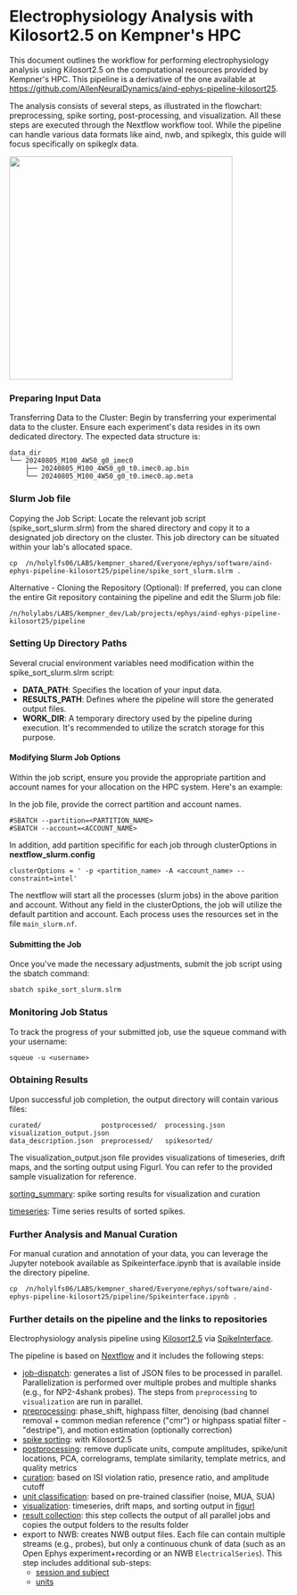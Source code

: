 

# Electrophysiology Analysis with Kilosort2.5 on Kempner's HPC

This document outlines the workflow for performing electrophysiology analysis using Kilosort2.5 on the computational resources provided by Kempner's HPC. This pipeline is a derivative of the one available at https://github.com/AllenNeuralDynamics/aind-ephys-pipeline-kilosort25.

The analysis consists of several steps, as illustrated in the flowchart: preprocessing, spike sorting, post-processing, and visualization. All these steps are executed through the Nextflow workflow tool. While the pipeline can handle various data formats like aind, nwb, and spikeglx, this guide will focus specifically on spikeglx data.

 <img src="https://raw.githubusercontent.com/KempnerInstitute/aind-ephys-pipeline-kilosort25/main/Fig/Flowchart-ephys-spike-kilosort.svg" width="400"/>
 

### Preparing Input Data

Transferring Data to the Cluster: Begin by transferring your experimental data to the cluster. Ensure each experiment's data resides in its own dedicated directory. The expected data structure is:

```
data_dir
└── 20240805_M100_4W50_g0_imec0
    ├── 20240805_M100_4W50_g0_t0.imec0.ap.bin
    └── 20240805_M100_4W50_g0_t0.imec0.ap.meta

```

### Slurm Job file

Copying the Job Script: Locate the relevant job script (spike_sort_slurm.slrm) from the shared directory and copy it to a designated job directory on the cluster. This job directory can be situated within your lab's allocated space.

```
cp  /n/holylfs06/LABS/kempner_shared/Everyone/ephys/software/aind-ephys-pipeline-kilosort25/pipeline/spike_sort_slurm.slrm .
```

Alternative - Cloning the Repository (Optional): If preferred, you can clone the entire Git repository containing the pipeline and edit the Slurm job file:

```
/n/holylabs/LABS/kempner_dev/Lab/projects/ephys/aind-ephys-pipeline-kilosort25/pipeline
```

### Setting Up Directory Paths

Several crucial environment variables need modification within the spike_sort_slurm.slrm script:

- **DATA_PATH**: Specifies the location of your input data.
- **RESULTS_PATH**: Defines where the pipeline will store the generated output files.
- **WORK_DIR**: A temporary directory used by the pipeline during execution. It's recommended to utilize the scratch storage for this purpose.


#### Modifying Slurm Job Options

Within the job script, ensure you provide the appropriate partition and account names for your allocation on the HPC system. Here's an example:

In the job file, provide the correct partition and account names. 

```
#SBATCH --partition=<PARTITION_NAME>
#SBATCH --account=<ACCOUNT_NAME>
```

In addition, add partition specifific for each job through clusterOptions in **nextflow_slurm.config** 

```
clusterOptions = ' -p <partition_name> -A <account_name> --constraint=intel'
```
The nextflow will start all the processes (slurm jobs) in the above parition and account. Without any field in the clusterOptions, the job will utilize the default partition and account. Each process uses the resources set in the file `main_slurm.nf`. 

#### Submitting the Job

Once you've made the necessary adjustments, submit the job script using the sbatch command:

```
sbatch spike_sort_slurm.slrm
```

### Monitoring Job Status

To track the progress of your submitted job, use the squeue command with your username:

```
squeue -u <username>
```
### Obtaining Results

Upon successful job completion, the output directory will contain various files:

```
curated/               postprocessed/  processing.json  visualization_output.json
data_description.json  preprocessed/   spikesorted/
```

The visualization_output.json file provides visualizations of timeseries, drift maps, and the sorting output using Figurl. You can refer to the provided sample visualization for reference.


[sorting_summary](https://figurl.org/f?v=npm://@fi-sci/figurl-sortingview@12/dist&d=sha1://3b0465d83dab9c14210477b5bc690c94c2f0c797&s={%22sortingCuration%22:%22gh://AllenNeuralDynamics/ephys-sorting-manual-curation/main/ecephys_session/block0_imec0.ap_recording1_group1/kilosort2_5/curation.json%22}&label=ecephys_session%20-%20block0_imec0.ap_recording1_group1%20-%20kilosort2_5%20-%20Sorting%20Summary): spike sorting results for visualization and curation

[timeseries](https://figurl.org/f?v=npm://@fi-sci/figurl-sortingview@12/dist&d=sha1://f038c09c3465a22bda53e6917e1cfa7ad0afd6f7&label=ecephys_session%20-%20block0_imec0.ap_recording1_group0): Time series results of sorted spikes. 


### Further Analysis and Manual Curation

For manual curation and annotation of your data, you can leverage the Jupyter notebook available as Spikeinterface.ipynb that is available inside the directory pipeline. 

```
cp  /n/holylfs06/LABS/kempner_shared/Everyone/ephys/software/aind-ephys-pipeline-kilosort25/pipeline/Spikeinterface.ipynb .
```


### Further details on the pipeline and the links to repositories

Electrophysiology analysis pipeline using [Kilosort2.5](https://github.com/MouseLand/Kilosort/tree/v2.5) via [SpikeInterface](https://github.com/SpikeInterface/spikeinterface).

The pipeline is based on [Nextflow](https://www.nextflow.io/) and it includes the following steps:

- [job-dispatch](https://github.com/AllenNeuralDynamics/aind-ephys-job-dispatch/): generates a list of JSON files to be processed in parallel. Parallelization is performed over multiple probes and multiple shanks (e.g., for NP2-4shank probes). The steps from `preprocessing` to `visualization` are run in parallel.
- [preprocessing](https://github.com/AllenNeuralDynamics/aind-ephys-preprocessing/): phase_shift, highpass filter, denoising (bad channel removal + common median reference ("cmr") or highpass spatial filter - "destripe"), and motion estimation (optionally correction)
- [spike sorting](https://github.com/AllenNeuralDynamics/aind-ephys-spikesort-kilosort25/): with Kilosort2.5
- [postprocessing](https://github.com/AllenNeuralDynamics/aind-ephys-postprocessing/): remove duplicate units, compute amplitudes, spike/unit locations, PCA, correlograms, template similarity, template metrics, and quality metrics
- [curation](https://github.com/AllenNeuralDynamics/aind-ephys-curation/): based on ISI violation ratio, presence ratio, and amplitude cutoff
- [unit classification](https://github.com/AllenNeuralDynamics/aind-ephys-unit-classification/): based on pre-trained classifier (noise, MUA, SUA)
- [visualization](https://github.com/AllenNeuralDynamics/aind-ephys-visualization/): timeseries, drift maps, and sorting output in [figurl](https://github.com/flatironinstitute/figurl/blob/main/README.md)
- [result collection](https://github.com/AllenNeuralDynamics/aind-ephys-result-collector/): this step collects the output of all parallel jobs and copies the output folders to the results folder
- export to NWB: creates NWB output files. Each file can contain multiple streams (e.g., probes), but only a continuous chunk of data (such as an Open Ephys experiment+recording or an NWB `ElectricalSeries`). This step includes additional sub-steps:
  - [session and subject](https://github.com/AllenNeuralDynamics/NWB_Packaging_Subject_Capsule)
  - [units](https://github.com/AllenNeuralDynamics/NWB_Packaging_Units)

